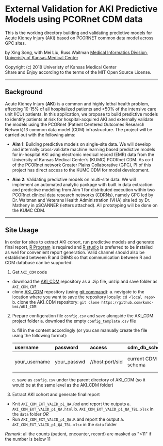 External Validation for AKI Predictive Models using PCORnet CDM data
=====================================================================

This is the working directory building and validating predictive models for Acute Kidney Injury (AKI) based on PCORNET common data model across GPC sites.

by Xing Song, with Mei Liu, Russ Waitman
[Medical Informatics Division, Univeristy of Kansas Medical Center][MI]

[MI]: http://informatics.kumc.edu/

Copyright (c) 2018 Univeristy of Kansas Medical Center  
Share and Enjoy according to the terms of the MIT Open Source License.

***

## Background

Acute Kidney Injury (**AKI**) is a common and highly lethal health problem, affecting 10-15% of all hospitalized patients and >50% of the intensive care unit (ICU) patients. In this application, we propose to build predictive models to identify patients at risk for hospital-acquired AKI and externally validate the models using the PCORnet (Patient Centered Outcomes Research Network)13 common data model (CDM) infrastructure. The project will be carried out with the following aims:

* **Aim 1**: Building predictive models on single-site data. We will develop and internally cross-validate machine learning based predictive models for in-hospital AKI using electronic medical record (EMR) data from the University of Kansas Medical Center’s (KUMC) PCORnet CDM. As co-I of the PCORnet network Greater Plains Collaborative (GPC), PI of this project has direct access to the KUMC CDM for model development.
 
* **Aim 2**: Validating predictive models on multi-site data. We will implement an automated analytic package with built in data extraction and predictive modeling from Aim 1 for distributed execution within two PCORnet clinical data research networks (CDRNs), namely GPC led by Dr. Waitman and Veterans Health Administration (VHA) site led by Dr. Matheny in pSCANNER (letters attached). All prototyping will be done on the KUMC CDM.

***

## Site Usage
In order for sites to extract AKI cohort, run predictive models and generate final report, [R Program] is required and [R studio] is preferred to be installed as well for convenient report generation. Valid channel should also be established between R and DBMS so that communication between R and CDM database can be supported. 

[R Program]: https://www.r-project.org/
[R studio]: https://www.rstudio.com/

1. Get `AKI_CDM` code
  - download the [AKI_CDM] repository as a .zip file, unzip and save folder as `AKI_CDM`, *OR*
  - clone [AKI_CDM] repository (using [git command]):
    a. nevigate to the location where you want to save the repository locally: `cd <local repo>` 
    b. clone the AKI_CDM repository: `git clone https://github.com/kumc-bmi/AKI_CDM` 

2. Prepare configeration file `config.csv` and save alongside the AKI_CDM project folder
    a. download the empty `config_template.csv` file
    
    b. fill in the content accordingly (or you can manually create the file using the following format):
    
    |username     |password    |access         |cdm_db_schema     |cdm_db_server         |oracle_temp_schema                            |
    |:------------|:-----------|:--------------|:-----------------|:---------------------|:---------------------------------------------|
    |your_username|your_passwd |//host:port/sid|current CDM schema|sid where CDM is saved|schema where intermediate tables will be saved|
    
    c. save as `config.csv` under the parent directory of AKI_CDM (so it would be at the same level as the AKI_CDM folder)

[AKI_CDM]: https://github.com/kumc-bmi/AKI_CDM
[git command]: https://git-scm.com/book/en/v2/Git-Basics-Getting-a-Git-Repository


3. Extract AKI cohort and generate final report
  - Knit `AKI_CDM_EXT_VALID_p1_QA.Rmd` and report the outputs 
    a. `AKI_CDM_EXT_VALID_p1_QA.html` 
    b. `AKI_CDM_EXT_VALID_p1_QA_TBL.xlsx` in the `data` folder 
  *OR*
  - Run `AKI_CDM_EXT_VALID_p1_QA.R` and report the output 
    a. `AKI_CDM_EXT_VALID_p1_QA_TBL.xlsx` in the `data` folder 


*Remark*: all the counts (patient, encounter, record) are masked as "<11" if the number is below 11

